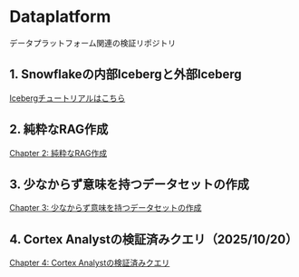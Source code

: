 # Dataplatform
データプラットフォーム関連の検証リポジトリ

## 1. Snowflakeの内部Icebergと外部Iceberg
[Icebergチュートリアルはこちら](chapter1/README.md)

## 2. 純粋なRAG作成
[Chapter 2: 純粋なRAG作成](chapter2/README.md)

## 3. 少なからず意味を持つデータセットの作成
[Chapter 3: 少なからず意味を持つデータセットの作成](chapter3/README.md)

## 4. Cortex Analystの検証済みクエリ（2025/10/20）
[Chapter 4: Cortex Analystの検証済みクエリ](chapter4/README.md)

